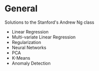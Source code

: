 # General
Solutions to the Stanford's Andrew Ng class

+ Linear Regression
+ Multi-variate Linear Regression
+ Regularization
+ Neural Networks
+ PCA
+ K-Means
+ Anomaly Detection
